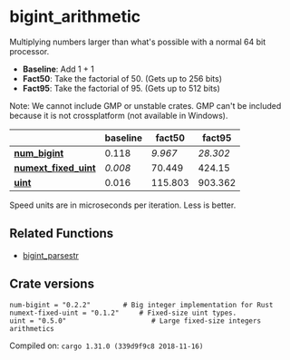 # bigint_arithmetic
Multiplying numbers larger than what's possible with a normal 64 bit processor.

* **Baseline**: Add 1 + 1
* **Fact50**: Take the factorial of 50. (Gets up to 256 bits)
* **Fact95**: Take the factorial of 95. (Gets up to 512 bits)

Note: We cannot include GMP or unstable crates. GMP can't be included because it is not crossplatform (not available in Windows).

| | baseline | fact50 | fact95 |
| --- | --- | --- | --- |
| **[num_bigint](https://crates.io/crates/num_bigint)** | 0.118 | *9.967* | *28.302* |
| **[numext_fixed_uint](https://crates.io/crates/numext_fixed_uint)** | *0.008* | 70.449 | 424.15 |
| **[uint](https://crates.io/crates/uint)** | 0.016 | 115.803 | 903.362 |

Speed units are in microseconds per iteration. Less is better.

## Related Functions

* [bigint_parsestr](../bigint_parsestr)

## Crate versions

    num-bigint = "0.2.2"        # Big integer implementation for Rust
    numext-fixed-uint = "0.1.2"     # Fixed-size uint types.
    uint = "0.5.0"                     # Large fixed-size integers arithmetics

Compiled on: `cargo 1.31.0 (339d9f9c8 2018-11-16)`